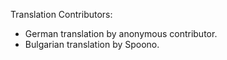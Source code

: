 Translation Contributors:
- German translation by anonymous contributor.
- Bulgarian translation by Spoono.
